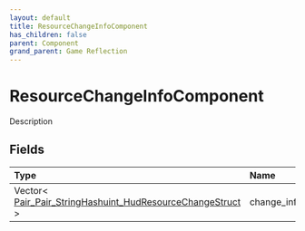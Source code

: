 ```yaml
---
layout: default
title: ResourceChangeInfoComponent
has_children: false
parent: Component
grand_parent: Game Reflection
---
```

# ResourceChangeInfoComponent
Description 

## Fields

| Type | Name |
|:----------|:--------------|
| Vector< [Pair_Pair_StringHashuint_HudResourceChangeStruct](/riftbreaker-wiki/docs/game-reflection/classes/pair__pair__string_hashuint__hud_resource_change_struct/) > | change_info |

